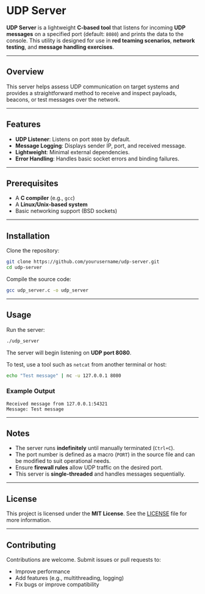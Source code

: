 # UDP Server

**UDP Server** is a lightweight **C-based tool** that listens for incoming **UDP messages** on a specified port (default: `8080`) and prints the data to the console. This utility is designed for use in **red teaming scenarios**, **network testing**, and **message handling exercises**.

---

## Overview

This server helps assess UDP communication on target systems and provides a straightforward method to receive and inspect payloads, beacons, or test messages over the network.

---

## Features

- **UDP Listener**: Listens on port `8080` by default.
- **Message Logging**: Displays sender IP, port, and received message.
- **Lightweight**: Minimal external dependencies.
- **Error Handling**: Handles basic socket errors and binding failures.

---

## Prerequisites

- A **C compiler** (e.g., `gcc`)
- A **Linux/Unix-based system**
- Basic networking support (BSD sockets)

---

## Installation

Clone the repository:

```bash
git clone https://github.com/yourusername/udp-server.git
cd udp-server
````

Compile the source code:

```bash
gcc udp_server.c -o udp_server
```

---

## Usage

Run the server:

```bash
./udp_server
```

The server will begin listening on **UDP port 8080**.

To test, use a tool such as `netcat` from another terminal or host:

```bash
echo "Test message" | nc -u 127.0.0.1 8080
```

### Example Output

```text
Received message from 127.0.0.1:54321
Message: Test message
```

---

## Notes

* The server runs **indefinitely** until manually terminated (`Ctrl+C`).
* The port number is defined as a macro (`PORT`) in the source file and can be modified to suit operational needs.
* Ensure **firewall rules** allow UDP traffic on the desired port.
* This server is **single-threaded** and handles messages sequentially.

---

## License

This project is licensed under the **MIT License**.
See the [LICENSE](LICENSE) file for more information.

---

## Contributing

Contributions are welcome. Submit issues or pull requests to:

* Improve performance
* Add features (e.g., multithreading, logging)
* Fix bugs or improve compatibility

